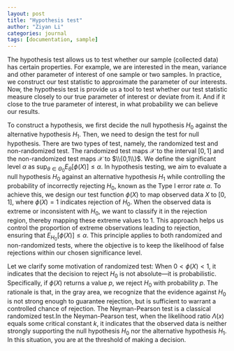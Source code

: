 ```yaml
---
layout: post
title: "Hypothesis test"
author: "Ziyan Li"
categories: journal
tags: [documentation, sample]
---
```


The hypothesis test allows us to test whether our sample (collected data) has certain properties. For example, we are interested in the mean, variance and other parameter of interest of one sample or two samples. In practice, we construct our test statistic to approximate the parameter of our interests. Now, the hypothesis test is provide us a tool to test whether our test statistic measure closely to our true parameter of interest or deviate from it. And if it close to the true parameter of interest, in what probability we can believe our results.

To construct a hypothesis, we first decide the null hypothesis $H_0$ against the alternative hypothesis $H_1$. Then, we need to design the test for null hypothesis.  There are two types of test, namely, the randomized test and non-randomized test. The randomized test maps $\mathscr{X}$ to the interval $[0,1]$ and the non-randomized test maps $\mathscr{X}$ to $\\{0,1\\}$. We define the significant level $\alpha$ as $\sup_{\theta \in \Theta_0} E_{\theta}[\phi(X)] \leq \alpha$. In hypothesis testing, we aim to evaluate a null hypothesis $H_0$ against an alternative hypothesis $H_1$ while controlling the probability of incorrectly rejecting $H_0$, known as the Type I error rate $\alpha$. To achieve this, we design our test function $\phi(X)$ to map observed data $X$ to $[0, 1]$, where $\phi(X) = 1$ indicates rejection of $H_0$. When the observed data is extreme or inconsistent with $H_0$, we want to classify it in the rejection region, thereby mapping these extreme values to $1$. This approach helps us control the proportion of extreme observations leading to rejection, ensuring that $E_{H_0}[\phi(X)] \leq \alpha$. This principle applies to both randomized and non-randomized tests, where the objective is to keep the likelihood of false rejections within our chosen significance level. 

Let we clarify some motivation of randomized test: When $0 < \phi(X) < 1$, it indicates that the decision to reject $H_0$ is not absolute—it is probabilistic. Specifically, if $\phi(X)$ returns a value $p$, we reject $H_0$ with probability $p$. The rationale is that, in the gray area, we recognize that the evidence against $H_0$ is not strong enough to guarantee rejection, but is sufficient to warrant a controlled chance of rejection. The Neyman-Pearson test is a classical randomized test.In the Neyman-Pearson test, when the likelihood ratio $\Lambda(x)$ equals some critical constant $k$, it indicates that the observed data is neither strongly supporting the null hypothesis $H_0$ nor the alternative hypothesis $H_1$. In this situation, you are at the threshold of making a decision.

